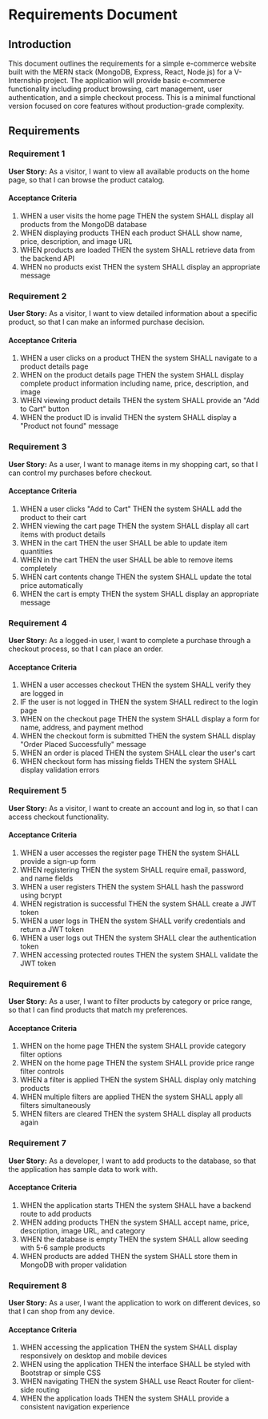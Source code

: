 # Requirements Document

## Introduction

This document outlines the requirements for a simple e-commerce website built with the MERN stack (MongoDB, Express, React, Node.js) for a V-Internship project. The application will provide basic e-commerce functionality including product browsing, cart management, user authentication, and a simple checkout process. This is a minimal functional version focused on core features without production-grade complexity.

## Requirements

### Requirement 1

**User Story:** As a visitor, I want to view all available products on the home page, so that I can browse the product catalog.

#### Acceptance Criteria

1. WHEN a user visits the home page THEN the system SHALL display all products from the MongoDB database
2. WHEN displaying products THEN each product SHALL show name, price, description, and image URL
3. WHEN products are loaded THEN the system SHALL retrieve data from the backend API
4. WHEN no products exist THEN the system SHALL display an appropriate message

### Requirement 2

**User Story:** As a visitor, I want to view detailed information about a specific product, so that I can make an informed purchase decision.

#### Acceptance Criteria

1. WHEN a user clicks on a product THEN the system SHALL navigate to a product details page
2. WHEN on the product details page THEN the system SHALL display complete product information including name, price, description, and image
3. WHEN viewing product details THEN the system SHALL provide an "Add to Cart" button
4. WHEN the product ID is invalid THEN the system SHALL display a "Product not found" message

### Requirement 3

**User Story:** As a user, I want to manage items in my shopping cart, so that I can control my purchases before checkout.

#### Acceptance Criteria

1. WHEN a user clicks "Add to Cart" THEN the system SHALL add the product to their cart
2. WHEN viewing the cart page THEN the system SHALL display all cart items with product details
3. WHEN in the cart THEN the user SHALL be able to update item quantities
4. WHEN in the cart THEN the user SHALL be able to remove items completely
5. WHEN cart contents change THEN the system SHALL update the total price automatically
6. WHEN the cart is empty THEN the system SHALL display an appropriate message

### Requirement 4

**User Story:** As a logged-in user, I want to complete a purchase through a checkout process, so that I can place an order.

#### Acceptance Criteria

1. WHEN a user accesses checkout THEN the system SHALL verify they are logged in
2. IF the user is not logged in THEN the system SHALL redirect to the login page
3. WHEN on the checkout page THEN the system SHALL display a form for name, address, and payment method
4. WHEN the checkout form is submitted THEN the system SHALL display "Order Placed Successfully" message
5. WHEN an order is placed THEN the system SHALL clear the user's cart
6. WHEN checkout form has missing fields THEN the system SHALL display validation errors

### Requirement 5

**User Story:** As a visitor, I want to create an account and log in, so that I can access checkout functionality.

#### Acceptance Criteria

1. WHEN a user accesses the register page THEN the system SHALL provide a sign-up form
2. WHEN registering THEN the system SHALL require email, password, and name fields
3. WHEN a user registers THEN the system SHALL hash the password using bcrypt
4. WHEN registration is successful THEN the system SHALL create a JWT token
5. WHEN a user logs in THEN the system SHALL verify credentials and return a JWT token
6. WHEN a user logs out THEN the system SHALL clear the authentication token
7. WHEN accessing protected routes THEN the system SHALL validate the JWT token

### Requirement 6

**User Story:** As a user, I want to filter products by category or price range, so that I can find products that match my preferences.

#### Acceptance Criteria

1. WHEN on the home page THEN the system SHALL provide category filter options
2. WHEN on the home page THEN the system SHALL provide price range filter controls
3. WHEN a filter is applied THEN the system SHALL display only matching products
4. WHEN multiple filters are applied THEN the system SHALL apply all filters simultaneously
5. WHEN filters are cleared THEN the system SHALL display all products again

### Requirement 7

**User Story:** As a developer, I want to add products to the database, so that the application has sample data to work with.

#### Acceptance Criteria

1. WHEN the application starts THEN the system SHALL have a backend route to add products
2. WHEN adding products THEN the system SHALL accept name, price, description, image URL, and category
3. WHEN the database is empty THEN the system SHALL allow seeding with 5-6 sample products
4. WHEN products are added THEN the system SHALL store them in MongoDB with proper validation

### Requirement 8

**User Story:** As a user, I want the application to work on different devices, so that I can shop from any device.

#### Acceptance Criteria

1. WHEN accessing the application THEN the system SHALL display responsively on desktop and mobile devices
2. WHEN using the application THEN the interface SHALL be styled with Bootstrap or simple CSS
3. WHEN navigating THEN the system SHALL use React Router for client-side routing
4. WHEN the application loads THEN the system SHALL provide a consistent navigation experience